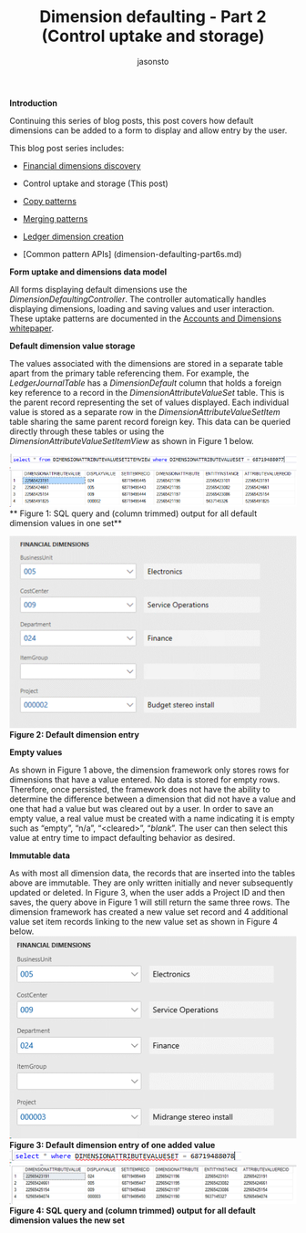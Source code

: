 ﻿---
# required metadata

title: Dimension defaulting - Part 2 (Control uptake and storage)
description: Default dimensions control uptake and storage.
author: jasonsto
manager: jdinham
ms.date: 1/16/2019
ms.topic: article
ms.prod: 
ms.service: dynamics-ax-platform
ms.technology: 

# optional metadata

# ms.search.form: 
# ROBOTS: 
audience: Developer
# ms.devlang: 
ms.reviewer: robinr
ms.search.scope: Operations
# ms.tgt_pltfrm: 
ms.custom: 11314
ms.assetid: 20e6b97e-30ed-48d4-b63c-a073f80300b2
ms.search.region: Global
# ms.search.industry: 
ms.author: rbrow
ms.search.validFrom: 2019-01-16
ms.dyn365.ops.version: AX 7.0.0

---
**Introduction**

Continuing this series of blog posts, this post covers how default dimensions
can be added to a form to display and allow entry by the user.

This blog post series includes:

-   [Financial dimensions discovery](dimension-defaulting-part1.md)

-   Control uptake and storage (This post)

-   [Copy patterns](dimension-defaulting-part3.md)

-   [Merging patterns](dimension-defaulting-part4.md)

-   [Ledger dimension creation](dimension-defaulting-part5.md)

-   [Common pattern APIs] (dimension-defaulting-part6s.md)

**Form uptake and dimensions data model**

All forms displaying default dimensions use the *DimensionDefaultingController*.
The controller automatically handles displaying dimensions, loading and saving
values and user interaction. These uptake patterns are documented in the
[Accounts and Dimensions
whitepaper](http://technet.microsoft.com/EN-US/library/hh272858.aspx).

**Default dimension value storage**

The values associated with the dimensions are stored in a separate table apart
from the primary table referencing them. For example, the *LedgerJournalTable*
has a *DimensionDefault* column that holds a foreign key reference to a record
in the *DimensionAttributeValueSet* table. This is the parent record
representing the set of values displayed. Each individual value is stored as a
separate row in the *DimensionAttributeValueSetItem* table sharing the same
parent record foreign key. This data can be queried directly through these
tables or using the *DimensionAttributeValueSetItemView* as shown in Figure 1
below.

[![SQLofAllDefaultDimensionValues](./media/SQLofAllDefaultDimensionValues.png)](./media/SQLofAllDefaultDimensionValues.png) 
[![SQLResultofAllDefaultDimensionValues](./media/SQLResultofAllDefaultDimensionValues.png)](./media/SQLResultofAllDefaultDimensionValues.png) 
** Figure 1: SQL query and (column trimmed) output for all default dimension
values in one set**

[![Part2DefaultDimensionEntry](./media/Part2DefaultDimensionEntry.png)](./media/Part2DefaultDimensionEntry.png) 
**Figure 2: Default dimension entry**

**Empty values**

As shown in Figure 1 above, the dimension framework only stores rows for
dimensions that have a value entered. No data is stored for empty rows.
Therefore, once persisted, the framework does not have the ability to determine
the difference between a dimension that did not have a value and one that had a
value but was cleared out by a user. In order to save an empty value, a real
value must be created with a name indicating it is empty such as “empty”, “n/a”,
“\<cleared\>”, “*blank*”. The user can then select this value at entry time to
impact defaulting behavior as desired.

**Immutable data**

As with most all dimension data, the records that are inserted into the tables
above are immutable. They are only written initially and never subsequently
updated or deleted. In Figure 3, when the user adds a Project ID and then saves,
the query above in Figure 1 will still return the same three rows. The dimension
framework has created a new value set record and 4 additional value set item
records linking to the new value set as shown in Figure 4 below.
[![Part2-1DefaultDimensionEntry](./media/Part2-1DefaultDimensionEntry.png)](./media/Part2-1DefaultDimensionEntry.png) 
**Figure 3: Default dimension entry of one added value**
[![Part2SQLValueSet](./media/Part2SQLValueSet.png)](./media/Part2SQLValueSet.png) 
[![Part2SQLResultsValueSet](./media/Part2SQLResultsValueSet.png)](./media/Part2SQLResultsValueSet.png) 
**Figure 4: SQL query and (column trimmed) output for all default dimension
values the new set**
